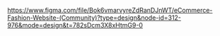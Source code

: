 https://www.figma.com/file/Bok6vmarvyreZdRanDJnWT/eCommerce-Fashion-Website-(Community)?type=design&node-id=312-976&mode=design&t=782sDcm3X8xHtmG9-0
